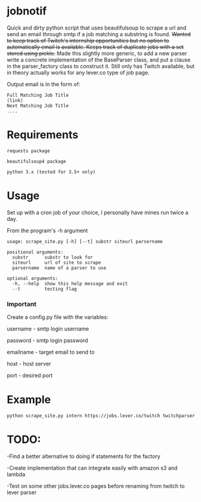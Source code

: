 # jobnotif
Quick and dirty python script that uses beautifulsoup to scrape a url and send an email through smtp if a job matching a substring is found.
~~Wanted to keep track of Twitch's internship opportunities but no option to automatically email is available.
Keeps track of duplicate jobs with a set stored using pickle.~~
Made this slightly more generic, to add a new parser write a concrete implementation of the BaseParser class, and put a clause in the parser_factory class to construct it. Still only has Twitch available, but in theory actually works for any lever.co type of job page.

Output email is in the form of:
~~~~
Full Matching Job Title
(link)
Next Matching Job Title
....
~~~~

# Requirements
~~~
requests package

beautifulsoup4 package

python 3.x (tested for 3.5+ only)
~~~
# Usage
Set up with a cron job of your choice, I personally have mines run twice a day.

From the program's -h argument

~~~~
usage: scrape_site.py [-h] [--t] substr siteurl parsername

positional arguments:
  substr      substr to look for
  siteurl     url of site to scrape
  parsername  name of a parser to use

optional arguments:
  -h, --help  show this help message and exit
  --t         testing flag
~~~~

### Important
Create a config.py file with the variables:

username - smtp login username

password - smtp login password

emailname - target email to send to

host - host server

port - desired port

# Example
~~~
python scrape_site.py intern https://jobs.lever.co/twitch twitchparser
~~~

# TODO:

-Find a better alternative to doing if statements for the factory

-Create implementation that can integrate easily with amazon s3 and lambda

-Test on some other jobs.lever.co pages before renaming from twitch to lever parser
